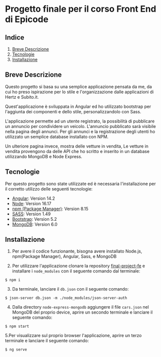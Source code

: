 # Progetto finale per il corso Front End di Epicode

## Indice
1. [Breve Descrizione](#breve-descrizione)
2. [Tecnologie](#tecnologie)
3. [Installazione](#installazione)

## Breve Descrizione

Questo progetto si basa su una semplice applicazione pensata da me, da cui ho preso ispirazione per lo stile e l'organizzazione dalle applicazioni di Hertz e Subito.it.

Quest'applicazione è sviluppata in Angular ed ho utilizzato bootstrap per l'aggiunta dei componenti e dello stile, personalizzandolo con Sass.

L'applicazione permette ad un utente registrato, la possibilità di pubblicare un annuncio per condividere un veicolo.
L'annuncio pubblicato sarà visibile nella pagina degli annunci.
Per gli annunci e la registrazione degli utenti ho utilizzato un semplice database installato con NPM.

Un ulteriore pagina invece, mostra delle vetture in vendita,
Le vetture in vendita provengono da delle API che ho scritto e inserito in un database utilizzando MongoDB e Node Express.

## Tecnologie

Per questo progetto sono state utilizzate ed è necessaria l'installazione per il corretto utilizzo delle seguenti tecnologie:

* [Angular](https://angular.io/): Version 14.2 
* [Node](https://nodejs.org/it/docs/): Version 16.17
* [npm (Package Manager)](https://docs.npmjs.com/): Version 8.15
* [SASS](https://sass-lang.com/install): Version 1.49
* [Bootstrap](https://getbootstrap.com/docs/5.2/getting-started/introduction/): Version 5.2
* [MongoDB](https://www.mongodb.com/it-it): Version 6.0

## Installazione

1. Per avere il codice funzionante, bisogna avere installato Node.js, npm(Package Manager), Angular, Sass, e MongoDB

2. Per utilizzare l'applicazione clonare la repository  [final-project-fe](https://github.com/gigijeskai/final-project-fe) e installare i `node_modules` con il seguente comando dal terminale:
```
$ npm i
```

3. Da terminale, lanciare il `db.json` con il seguente comando:
```
$ json-server db.json -m ./node_modules/json-server-auth
```

4. Dalla directory  `node-express-mongodb` aggiungere il file `cars.json` nel MongoDB del proprio device, 
aprire un secondo terminale e lanciare il seguente comando:
```
$ npm start
```

5.Per visualizzare sul proprio browser l'applicazione, aprire un terzo terminale e lanciare il seguente comando:
```
$ ng serve 
```




